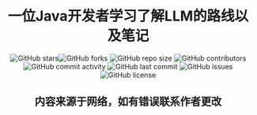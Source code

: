 # <h1 align="center"> 一位Java开发者学习了解LLM的路线以及笔记</h1>

<div align="center">

![GitHub stars](https://img.shields.io/github/stars/qiufen512/LLM?style=social)![GitHub forks](https://img.shields.io/github/forks/qiufen512/LLM?style=social)  ![GitHub repo size](https://img.shields.io/github/repo-size/qiufen512/LLM?color=blue) ![GitHub contributors](https://img.shields.io/github/contributors/qiufen512/LLM?color=green) ![GitHub commit activity](https://img.shields.io/github/commit-activity/m/qiufen512/LLM?color=purple) ![GitHub last commit](https://img.shields.io/github/last-commit/qiufen512/LLM?color=yellow) ![GitHub issues](https://img.shields.io/github/issues/qiufen512/LLM?color=red) ![GitHub license](https://img.shields.io/github/license/qiufen512/LLM?color=brightgreen)

</div>

<h2 align="center"> 内容来源于网络，如有错误联系作者更改</h2>
